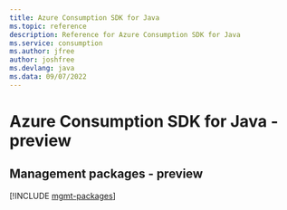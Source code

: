 ```yaml
---
title: Azure Consumption SDK for Java
ms.topic: reference
description: Reference for Azure Consumption SDK for Java
ms.service: consumption
ms.author: jfree
author: joshfree
ms.devlang: java
ms.data: 09/07/2022
---
```

# Azure Consumption SDK for Java - preview

## Management packages - preview
[!INCLUDE [mgmt-packages](consumption-mgmt-index.md)]